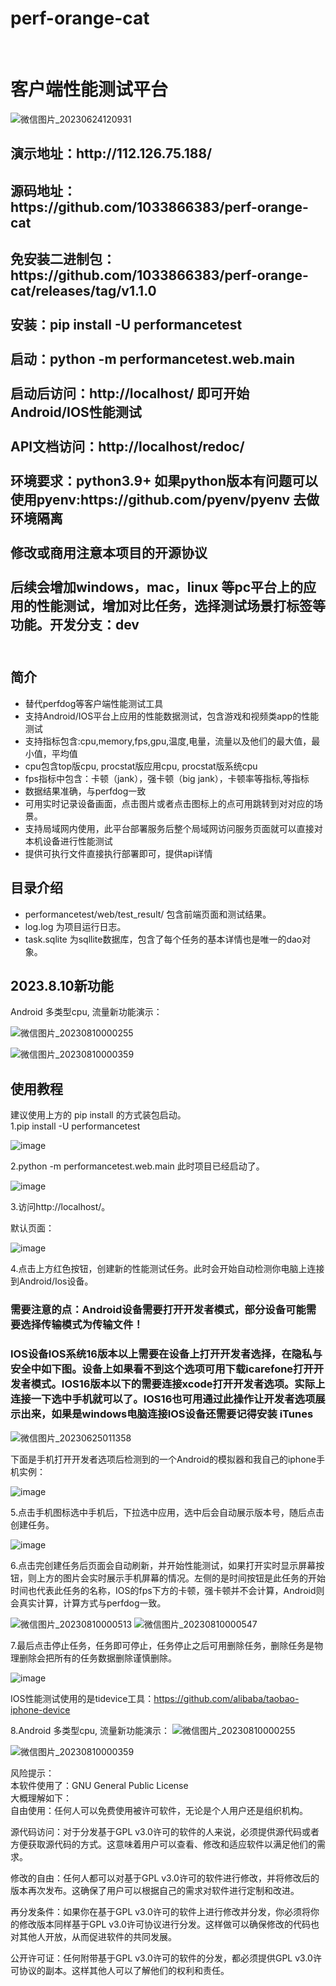<h1>perf-orange-cat</h1>
<br/>
<h1>客户端性能测试平台</h1>

![微信图片_20230624120931](https://github.com/1033866383/perf-orange-cat/assets/56209295/ce1d47eb-01bb-41d8-88d4-e07828aea825)

<h2>演示地址：http://112.126.75.188/</h2>

<h2>源码地址：
https://github.com/1033866383/perf-orange-cat
<br/>
<h2>
免安装二进制包：https://github.com/1033866383/perf-orange-cat/releases/tag/v1.1.0
<br/><br/>
安装：pip install -U performancetest
<br/><br/>
启动：python -m performancetest.web.main   
<br/><br/>
启动后访问：http://localhost/ 即可开始Android/IOS性能测试
<br/><br/>
API文档访问：http://localhost/redoc/
<br/><br/>
环境要求：python3.9+ 如果python版本有问题可以使用pyenv:https://github.com/pyenv/pyenv
去做环境隔离
<br/><br/>
修改或商用注意本项目的开源协议
<br/><br/>
后续会增加windows，mac，linux 等pc平台上的应用的性能测试，增加对比任务，选择测试场景打标签等功能。开发分支：dev
<br/><br/>
</h2>
<h2>简介</h2>
<ul>
    <li>替代perfdog等客户端性能测试工具</li>
    <li>支持Android/IOS平台上应用的性能数据测试，包含游戏和视频类app的性能测试</li>
    <li>支持指标包含:cpu,memory,fps,gpu,温度,电量，流量以及他们的最大值，最小值，平均值</li>
    <li>cpu包含top版cpu, procstat版应用cpu, procstat版系统cpu</li>
    <li>fps指标中包含：卡顿（jank），强卡顿（big jank），卡顿率等指标,等指标</li>
    <li>数据结果准确，与perfdog一致</li>
    <li>可用实时记录设备画面，点击图片或者点击图标上的点可用跳转到对对应的场景。</li>
    <li>支持局域网内使用，此平台部署服务后整个局域网访问服务页面就可以直接对本机设备进行性能测试</li>
    <li>提供可执行文件直接执行部署即可，提供api详情</li>
</ul>

<h2>目录介绍</h2>
<ul>
<li>performancetest/web/test_result/ 包含前端页面和测试结果。</li>
<li>log.log 为项目运行日志。</li>
<li>task.sqlite 为sqllite数据库，包含了每个任务的基本详情也是唯一的dao对象。</li>
</ul>

<h2>2023.8.10新功能</h2>
Android 多类型cpu, 流量新功能演示：


![微信图片_20230810000255](https://github.com/1033866383/perf-orange-cat/assets/56209295/da98d4bc-9784-4e75-8a3c-a8b9e94d02bd)

![微信图片_20230810000359](https://github.com/1033866383/perf-orange-cat/assets/56209295/bb88db4f-2013-4937-b1f2-cd1510adc9d1)



<h2>使用教程</h2>
建议使用上方的 pip install 的方式装包启动。
<br/>
1.pip install -U performancetest

![image](https://github.com/1033866383/perf-orange-cat/assets/56209295/b0d566fd-cf1e-4fd2-85eb-21f1e3762619)

2.python -m performancetest.web.main 此时项目已经启动了。

![image](https://github.com/1033866383/perf-orange-cat/assets/56209295/38f32ab0-a967-4cc4-963a-e57320e9da11)

3.访问http://localhost/。

默认页面：

![image](https://github.com/1033866383/perf-orange-cat/assets/56209295/6b7d1e37-d488-4dda-b8b3-4e89890edf3f)

4.点击上方红色按钮，创建新的性能测试任务。此时会开始自动检测你电脑上连接到Android/Ios设备。
<h3>需要注意的点：Android设备需要打开开发者模式，部分设备可能需要选择传输模式为传输文件！</h3>

<h3>
IOS设备IOS系统16版本以上需要在设备上打开开发者选择，在隐私与安全中如下图。设备上如果看不到这个选项可用下载icarefone打开开发者模式。IOS16版本以下的需要连接xcode打开开发者选项。实际上连接一下选中手机就可以了。IOS16也可用通过此操作让开发者选项展示出来，如果是windows电脑连接IOS设备还需要记得安装
iTunes</h3>

![微信图片_20230625011358](https://github.com/1033866383/perf-orange-cat/assets/56209295/78d05b9e-7370-486c-b8cd-3ad0afaf5744)

下面是手机打开开发者选项后检测到的一个Android的模拟器和我自己的iphone手机实例：

![image](https://github.com/1033866383/perf-orange-cat/assets/56209295/78634fab-7225-4226-bca1-fdd4884abaec)

5.点击手机图标选中手机后，下拉选中应用，选中后会自动展示版本号，随后点击创建任务。

![image](https://github.com/1033866383/perf-orange-cat/assets/56209295/ffbb3ef7-0623-44fd-97a2-f9e17135173b)

6.点击完创建任务后页面会自动刷新，并开始性能测试，如果打开实时显示屏幕按钮，则上方的图片会实时展示手机屏幕的情况。左侧的是时间按钮是此任务的开始时间也代表此任务的名称，IOS的fps下方的卡顿，强卡顿并不会计算，Android则会真实计算，计算方式与perfdog一致。

![微信图片_20230810000513](https://github.com/1033866383/perf-orange-cat/assets/56209295/6021212f-d68c-431c-b4a0-50ec464f951e)
![微信图片_20230810000547](https://github.com/1033866383/perf-orange-cat/assets/56209295/b7a33e0e-7a9f-42d5-9dd7-571684ba428d)


7.最后点击停止任务，任务即可停止，任务停止之后可用删除任务，删除任务是物理删除会把所有的任务数据删除谨慎删除。

![image](https://github.com/1033866383/perf-orange-cat/assets/56209295/a2f65fca-2256-4fac-a1a3-79fb8899ea0f)

IOS性能测试使用的是tidevice工具：https://github.com/alibaba/taobao-iphone-device

8.Android 多类型cpu, 流量新功能演示：
![微信图片_20230810000255](https://github.com/1033866383/perf-orange-cat/assets/56209295/da98d4bc-9784-4e75-8a3c-a8b9e94d02bd)

![微信图片_20230810000359](https://github.com/1033866383/perf-orange-cat/assets/56209295/bb88db4f-2013-4937-b1f2-cd1510adc9d1)


风险提示：
<br/>
本软件使用了：GNU General Public License
<br/>
大概理解如下：
<br/>
自由使用：任何人可以免费使用被许可软件，无论是个人用户还是组织机构。

源代码访问：对于分发基于GPL v3.0许可的软件的人来说，必须提供源代码或者方便获取源代码的方式。这意味着用户可以查看、修改和适应软件以满足他们的需求。

修改的自由：任何人都可以对基于GPL v3.0许可的软件进行修改，并将修改后的版本再次发布。这确保了用户可以根据自己的需求对软件进行定制和改进。

再分发条件：如果你在基于GPL v3.0许可的软件上进行修改并分发，你必须将你的修改版本同样基于GPL
v3.0许可协议进行分发。这样做可以确保修改的代码也对其他人开放，从而促进软件的共同发展。

公开许可证：任何附带基于GPL v3.0许可的软件的分发，都必须提供GPL v3.0许可协议的副本。这样其他人可以了解他们的权利和责任。
